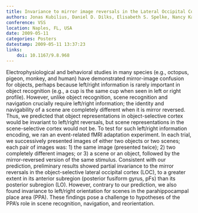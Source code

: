 ```yaml
---
title: Invariance to mirror image reversals in the Lateral Occipital Complex (LOC) and Parahippocampal Place Area (PPA)
authors: Jonas Kubilius, Daniel D. Dilks, Elisabeth S. Spelke, Nancy Kanwisher
conference: VSS
location: Naples, FL, USA
date: 2009-05-11
categories: Posters
datestamp: 2009-05-11 13:37:23
links:
    doi: 10.1167/9.8.968
---
```


Electrophysiological and behavioral studies in many species (e.g., octopus, pigeon, monkey, and human) have demonstrated mirror-image confusion for objects, perhaps because left/right information is rarely important in object recognition (e.g., a cup is the same cup when seen in left or right profile). However, unlike object recognition, scene recognition and navigation crucially require left/right information; the identity and navigability of a scene are completely different when it is mirror reversed. Thus, we predicted that object representations in object-selective cortex would be invariant to left/right reversals, but scene representations in the scene-selective cortex would not be. To test for such left/right information encoding, we ran an event-related fMRI adaptation experiment. In each trial, we successively presented images of either two objects or two scenes; each pair of images was: 1) the same image (presented twice); 2) two completely different images; or 3) a scene or an object, followed by the mirror-reversed version of the same stimulus. Consistent with our prediction, preliminary results showed partial invariance to the mirror reversals in the object-selective lateral occipital cortex (LOC), to a greater extent in its anterior subregion (posterior fusiform gyrus, pFs) than its posterior subregion (LO). However, contrary to our prediction, we also found invariance to left/right orientation for scenes in the parahippocampal place area (PPA). These findings pose a challenge to hypotheses of the PPA’s role in scene recognition, navigation, and reorientation.
